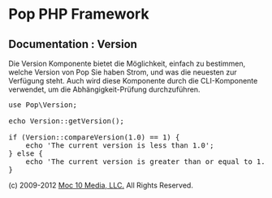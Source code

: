 Pop PHP Framework
=================

Documentation : Version
-----------------------

Die Version Komponente bietet die Möglichkeit, einfach zu bestimmen, welche Version von Pop Sie haben Strom, und was die neuesten zur Verfügung steht. Auch wird diese Komponente durch die CLI-Komponente verwendet, um die Abhängigkeit-Prüfung durchzuführen.

<pre>
use Pop\Version;

echo Version::getVersion();

if (Version::compareVersion(1.0) == 1) {
    echo 'The current version is less than 1.0';
} else {
    echo 'The current version is greater than or equal to 1.0';
}
</pre>

(c) 2009-2012 [Moc 10 Media, LLC.](http://www.moc10media.com) All Rights Reserved.
